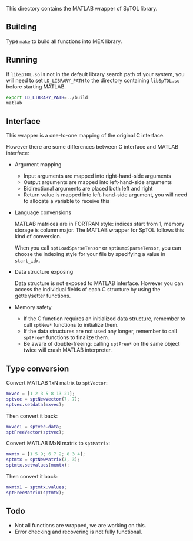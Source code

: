 This directory contains the MATLAB wrapper of SpTOL library.

## Building

Type `make` to build all functions into MEX library.

## Running

If `libSpTOL.so` is not in the default library search path of your system, you
will need to set `LD_LIBRARY_PATH` to the directory containing `libSpTOL.so`
before starting MATLAB.

```bash
export LD_LIBRARY_PATH=../build
matlab
```

## Interface

This wrapper is a one-to-one mapping of the original C interface.

However there are some differences between C interface and MATLAB interface:

- Argument mapping

  - Input arguments are mapped into right-hand-side arguments
  - Output arguments are mapped into left-hand-side arguments
  - Bidirectional arguments are placed both left and right
  - Return value is mapped into left-hand-side argument, you will need to allocate a variable to receive this

- Language convensions

  MATLAB matrices are in FORTRAN style: indices start from 1, memory storage is column major. The MATLAB wrapper for SpTOL follows this kind of conversion.

  When you call `sptLoadSparseTensor` or `sptDumpSparseTensor`, you can choose the indexing style for your file by specifying a value in `start_idx`.

- Data structure exposing

  Data structure is not exposed to MATLAB interface. However you can access the individual fields of each C structure by using the getter/setter functions.

- Memory safety

  - If the C function requires an initialized data structure, remember to call `sptNew*` functions to initialize them.
  - If the data structures are not used any longer, remember to call `sptFree*` functions to finalize them.
  - Be aware of double-freeing: calling `sptFree*` on the same object twice will crash MATLAB interpreter.

## Type conversion

Convert MATLAB 1xN matrix to `sptVector`:

```matlab
mxvec = [1 2 3 5 8 13 21];
sptvec = sptNewVector(7, 7);
sptvec.setdata(mxvec);
```

Then convert it back:

```matlab
mxvec1 = sptvec.data;
sptFreeVector(sptvec);
```

Convert MATLAB MxN matrix to `sptMatrix`:

```matlab
mxmtx = [1 5 9; 6 7 2; 8 3 4];
sptmtx = sptNewMatrix(3, 3);
sptmtx.setvalues(mxmtx);
```

Then convert it back:

```matlab
mxmtx1 = sptmtx.values;
sptFreeMatrix(sptmtx);
```

## Todo

- Not all functions are wrapped, we are working on this.
- Error checking and recovering is not fully functional.
